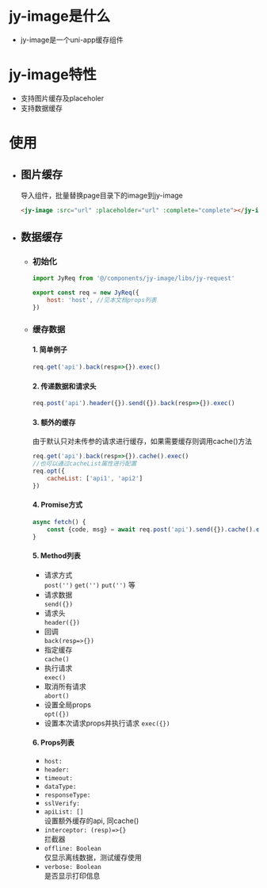 # jy-image是什么
* jy-image是一个uni-app缓存组件

# jy-image特性
* 支持图片缓存及placeholer
* 支持数据缓存

# 使用
- ## 图片缓存
   导入组件，批量替换page目录下的image到jy-image  
   ```html
   <jy-image :src="url" :placeholder="url" :complete="complete"></jy-image>
   ```

- ## 数据缓存
  - ### 初始化    
     ```js
     import JyReq from '@/components/jy-image/libs/jy-request'

     export const req = new JyReq({
         host: 'host', //见本文档props列表
     })
     ```
  - ### 缓存数据
     #### 1. 简单例子
     ```js
     req.get('api').back(resp=>{}).exec()
     ```
     #### 2. 传递数据和请求头
     ```js
     req.post('api').header({}).send({}).back(resp=>{}).exec()
     ```
     #### 3. 额外的缓存  
     由于默认只对未传参的请求进行缓存，如果需要缓存则调用cache()方法
     ```js
     req.get('api').back(resp=>{}).cache().exec() 
     //也可以通过cacheList属性进行配置
     req.opt({
         cacheList: ['api1', 'api2']
     })
     ```
     #### 4. Promise方式
     ```js
     async fetch() {
         const {code, msg} = await req.post('api').send({}).cache().exec()
     }
     ```
     #### 5. Method列表
     - 请求方式  
     `post('')` `get('')` `put('')` 等  
     - 请求数据  
     `send({})`
     - 请求头  
     `header({})`
     - 回调  
     `back(resp=>{})`
     - 指定缓存  
     `cache()`
     - 执行请求  
     `exec()`
     - 取消所有请求  
     `abort()`
     - 设置全局props  
     `opt({})`
     - 设置本次请求props并执行请求
     `exec({})`  

     #### 6. Props列表
     - `host:`  
     - `header:`  
     - `timeout:`  
     - `dataType:`  
     - `responseType:`  
     - `sslVerify:`  
     - `apiList: []`  
     设置额外缓存的api, 同cache()
     - `interceptor: (resp)=>{}`  
     拦截器
     - `offline: Boolean`  
     仅显示离线数据，测试缓存使用
     - `verbose: Boolean`  
     是否显示打印信息

